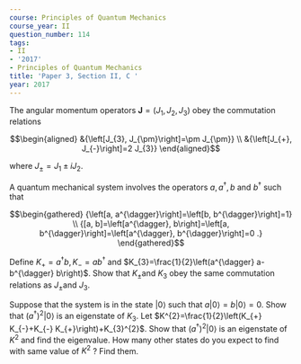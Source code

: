 ```yaml
---
course: Principles of Quantum Mechanics
course_year: II
question_number: 114
tags:
- II
- '2017'
- Principles of Quantum Mechanics
title: 'Paper 3, Section II, C '
year: 2017
---
```




The angular momentum operators $\mathbf{J}=\left(J_{1}, J_{2}, J_{3}\right)$ obey the commutation relations

$$\begin{aligned}
&{\left[J_{3}, J_{\pm}\right]=\pm J_{\pm}} \\
&{\left[J_{+}, J_{-}\right]=2 J_{3}}
\end{aligned}$$

where $J_{\pm}=J_{1} \pm i J_{2}$.

A quantum mechanical system involves the operators $a, a^{\dagger}, b$ and $b^{\dagger}$ such that

$$\begin{gathered}
{\left[a, a^{\dagger}\right]=\left[b, b^{\dagger}\right]=1} \\
{[a, b]=\left[a^{\dagger}, b\right]=\left[a, b^{\dagger}\right]=\left[a^{\dagger}, b^{\dagger}\right]=0 .}
\end{gathered}$$

Define $K_{+}=a^{\dagger} b, K_{-}=a b^{\dagger}$ and $K_{3}=\frac{1}{2}\left(a^{\dagger} a-b^{\dagger} b\right)$. Show that $K_{\pm}$and $K_{3}$ obey the same commutation relations as $J_{\pm}$and $J_{3}$.

Suppose that the system is in the state $|0\rangle$ such that $a|0\rangle=b|0\rangle=0$. Show that $\left(a^{\dagger}\right)^{2}|0\rangle$ is an eigenstate of $K_{3}$. Let $K^{2}=\frac{1}{2}\left(K_{+} K_{-}+K_{-} K_{+}\right)+K_{3}^{2}$. Show that $\left(a^{\dagger}\right)^{2}|0\rangle$ is an eigenstate of $K^{2}$ and find the eigenvalue. How many other states do you expect to find with same value of $K^{2}$ ? Find them.